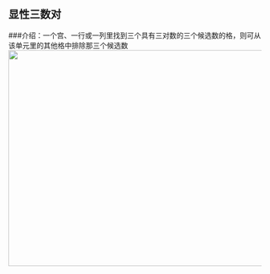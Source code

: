 ## 显性三数对    
###介绍：一个宫、一行或一列里找到三个具有三对数的三个候选数的格，则可从该单元里的其他格中排除那三个候选数  
<img src="docs/picture/_CN.png" width="550" height="430" >
